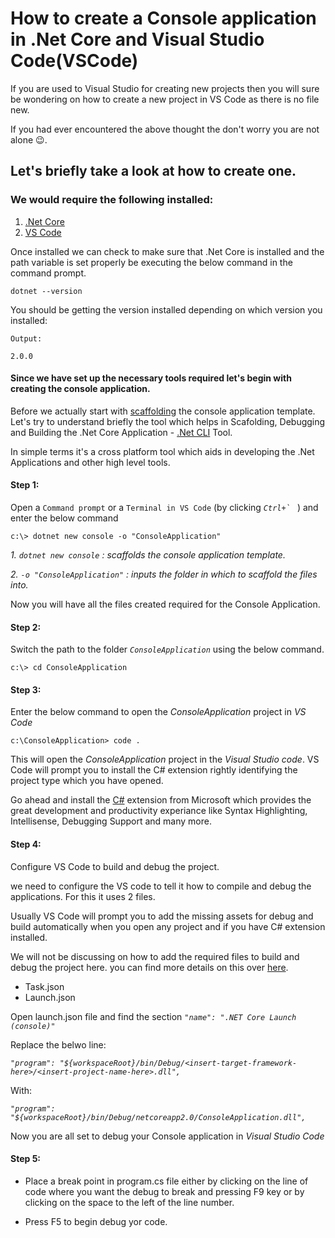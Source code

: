 # How to create a Console application in .Net Core and Visual Studio Code(VSCode) 


If you are used to Visual Studio for creating new projects then you will sure be wondering on how to create a new project in VS Code as there is no file new.

If you had ever encountered the above thought the don't worry you are not alone :wink:.

## Let's briefly take a look at how to create one.

### We would require the following installed:             
1. [.Net Core](http://www.microsoft.com/net/download/core)
2. [VS Code](https://code.visualstudio.com/) 

Once installed we can check to make sure that .Net Core is installed and the path variable is set properly be executing the below command in the command prompt.

```
dotnet --version
```
You should be getting the version installed depending on which version you installed:
```
Output:

2.0.0
```

#### Since we have set up the necessary tools required let's begin with creating the console application.

Before we actually start with [scaffolding](http://www.dictionary.com/browse/scaffold) the console application template. Let's try to understand briefly the tool which helps in Scafolding, Debugging and Building the .Net Core Application - [.Net CLI](https://docs.microsoft.com/en-us/dotnet/core/tools/?tabs=netcore2x) Tool.

In simple terms it's a cross platform tool which aids in developing the .Net Applications and other high level tools.
#### Step 1:

Open a ``Command prompt`` or a ``Terminal in VS Code`` (by clicking _``Ctrl+` ``_ ) and enter the below command
```
c:\> dotnet new console -o "ConsoleApplication"
```
_1. _``dotnet new console``_ : scaffolds the console application template._ 

_2. _``-o "ConsoleApplication"``_ : inputs the folder in which to scaffold the files into._


Now you will have all the files created required for the Console Application.

#### Step 2:
Switch the path to the folder _``ConsoleApplication``_ using the below command. 
```
c:\> cd ConsoleApplication
```

#### Step 3:
Enter the below command to open the _ConsoleApplication_ project in _VS Code_
```
c:\ConsoleApplication> code .
```
This will open the _ConsoleApplication_ project in the _Visual Studio code_. VS Code will prompt you to install the C# extension rightly identifying the project type which you have opened.

Go ahead and install the [C#](https://marketplace.visualstudio.com/items?itemName=ms-vscode.csharp) extension from Microsoft which provides the great development and productivity experiance like Syntax Highlighting, Intellisense, Debugging Support and many more.

#### Step 4:
Configure VS Code to build and debug the project.

we need to configure the VS code to tell it how to compile and debug the applications. For this it uses 2 files.

Usually VS Code will prompt you to add the missing assets for debug and build automatically when you open any project and if you have C# extension installed.

We will not be discussing on how to add the required files to build and debug the project here. you can find more details on this over [here](https://github.com/OmniSharp/omnisharp-vscode/blob/master/debugger.md).

* Task.json 
* Launch.json

Open launch.json file and find the section _``"name": ".NET Core Launch (console)"``_

Replace the belwo line:

_``"program": "${workspaceRoot}/bin/Debug/<insert-target-framework-here>/<insert-project-name-here>.dll",``_

With:

_``"program": "${workspaceRoot}/bin/Debug/netcoreapp2.0/ConsoleApplication.dll",``_

Now you are all set to debug your Console application in _Visual Studio Code_

#### Step 5:
* Place a break point in program.cs file either by clicking on the line of code where you want the debug to break and pressing F9 key or by clicking on the space to the left of the line number.

* Press F5 to begin debug yor code.
